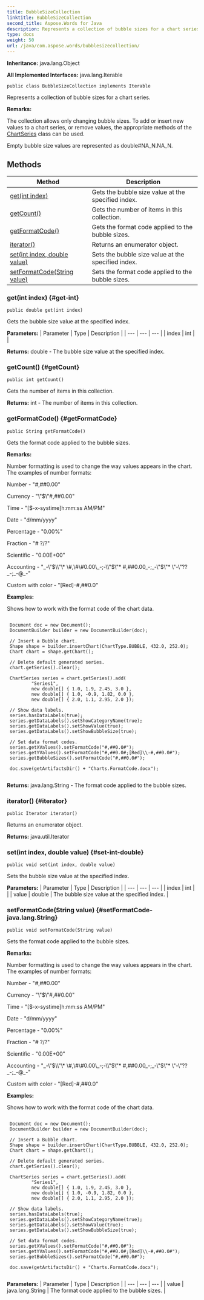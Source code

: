 ```yaml
---
title: BubbleSizeCollection
linktitle: BubbleSizeCollection
second_title: Aspose.Words for Java
description: Represents a collection of bubble sizes for a chart series in Java.
type: docs
weight: 50
url: /java/com.aspose.words/bubblesizecollection/
---
```


**Inheritance:**
java.lang.Object

**All Implemented Interfaces:**
java.lang.Iterable
```
public class BubbleSizeCollection implements Iterable
```

Represents a collection of bubble sizes for a chart series.

 **Remarks:** 

The collection allows only changing bubble sizes. To add or insert new values to a chart series, or remove values, the appropriate methods of the [ChartSeries](../../com.aspose.words/chartseries/) class can be used.

Empty bubble size values are represented as double\#NA\_N.NA\_N.
## Methods

| Method | Description |
| --- | --- |
| [get(int index)](#get-int) | Gets the bubble size value at the specified index. |
| [getCount()](#getCount) | Gets the number of items in this collection. |
| [getFormatCode()](#getFormatCode) | Gets the format code applied to the bubble sizes. |
| [iterator()](#iterator) | Returns an enumerator object. |
| [set(int index, double value)](#set-int-double) | Sets the bubble size value at the specified index. |
| [setFormatCode(String value)](#setFormatCode-java.lang.String) | Sets the format code applied to the bubble sizes. |
### get(int index) {#get-int}
```
public double get(int index)
```


Gets the bubble size value at the specified index.

**Parameters:**
| Parameter | Type | Description |
| --- | --- | --- |
| index | int |  |

**Returns:**
double - The bubble size value at the specified index.
### getCount() {#getCount}
```
public int getCount()
```


Gets the number of items in this collection.

**Returns:**
int - The number of items in this collection.
### getFormatCode() {#getFormatCode}
```
public String getFormatCode()
```


Gets the format code applied to the bubble sizes.

 **Remarks:** 

Number formatting is used to change the way values appears in the chart. The examples of number formats:

Number - "\#,\#\#0.00"

Currency - "\\"$\\"\#,\#\#0.00"

Time - "[$-x-systime]h:mm:ss AM/PM"

Date - "d/mm/yyyy"

Percentage - "0.00%"

Fraction - "\# ?/?"

Scientific - "0.00E+00"

Accounting - "\_-\\"$\\"\* \#,\#\#0.00\_-;-\\"$\\"\* \#,\#\#0.00\_-;\_-\\"$\\"\* \\"-\\"??\_-;\_-@\_-"

Custom with color - "[Red]-\#,\#\#0.0"

 **Examples:** 

Shows how to work with the format code of the chart data.

```

 Document doc = new Document();
 DocumentBuilder builder = new DocumentBuilder(doc);

 // Insert a Bubble chart.
 Shape shape = builder.insertChart(ChartType.BUBBLE, 432.0, 252.0);
 Chart chart = shape.getChart();

 // Delete default generated series.
 chart.getSeries().clear();

 ChartSeries series = chart.getSeries().add(
         "Series1",
         new double[] { 1.0, 1.9, 2.45, 3.0 },
         new double[] { 1.0, -0.9, 1.82, 0.0 },
         new double[] { 2.0, 1.1, 2.95, 2.0 });

 // Show data labels.
 series.hasDataLabels(true);
 series.getDataLabels().setShowCategoryName(true);
 series.getDataLabels().setShowValue(true);
 series.getDataLabels().setShowBubbleSize(true);

 // Set data format codes.
 series.getXValues().setFormatCode("#,##0.0#");
 series.getYValues().setFormatCode("#,##0.0#;[Red]\\-#,##0.0#");
 series.getBubbleSizes().setFormatCode("#,##0.0#");

 doc.save(getArtifactsDir() + "Charts.FormatCode.docx");
 
```

**Returns:**
java.lang.String - The format code applied to the bubble sizes.
### iterator() {#iterator}
```
public Iterator iterator()
```


Returns an enumerator object.

**Returns:**
java.util.Iterator
### set(int index, double value) {#set-int-double}
```
public void set(int index, double value)
```


Sets the bubble size value at the specified index.

**Parameters:**
| Parameter | Type | Description |
| --- | --- | --- |
| index | int |  |
| value | double | The bubble size value at the specified index. |

### setFormatCode(String value) {#setFormatCode-java.lang.String}
```
public void setFormatCode(String value)
```


Sets the format code applied to the bubble sizes.

 **Remarks:** 

Number formatting is used to change the way values appears in the chart. The examples of number formats:

Number - "\#,\#\#0.00"

Currency - "\\"$\\"\#,\#\#0.00"

Time - "[$-x-systime]h:mm:ss AM/PM"

Date - "d/mm/yyyy"

Percentage - "0.00%"

Fraction - "\# ?/?"

Scientific - "0.00E+00"

Accounting - "\_-\\"$\\"\* \#,\#\#0.00\_-;-\\"$\\"\* \#,\#\#0.00\_-;\_-\\"$\\"\* \\"-\\"??\_-;\_-@\_-"

Custom with color - "[Red]-\#,\#\#0.0"

 **Examples:** 

Shows how to work with the format code of the chart data.

```

 Document doc = new Document();
 DocumentBuilder builder = new DocumentBuilder(doc);

 // Insert a Bubble chart.
 Shape shape = builder.insertChart(ChartType.BUBBLE, 432.0, 252.0);
 Chart chart = shape.getChart();

 // Delete default generated series.
 chart.getSeries().clear();

 ChartSeries series = chart.getSeries().add(
         "Series1",
         new double[] { 1.0, 1.9, 2.45, 3.0 },
         new double[] { 1.0, -0.9, 1.82, 0.0 },
         new double[] { 2.0, 1.1, 2.95, 2.0 });

 // Show data labels.
 series.hasDataLabels(true);
 series.getDataLabels().setShowCategoryName(true);
 series.getDataLabels().setShowValue(true);
 series.getDataLabels().setShowBubbleSize(true);

 // Set data format codes.
 series.getXValues().setFormatCode("#,##0.0#");
 series.getYValues().setFormatCode("#,##0.0#;[Red]\\-#,##0.0#");
 series.getBubbleSizes().setFormatCode("#,##0.0#");

 doc.save(getArtifactsDir() + "Charts.FormatCode.docx");
 
```

**Parameters:**
| Parameter | Type | Description |
| --- | --- | --- |
| value | java.lang.String | The format code applied to the bubble sizes. |

